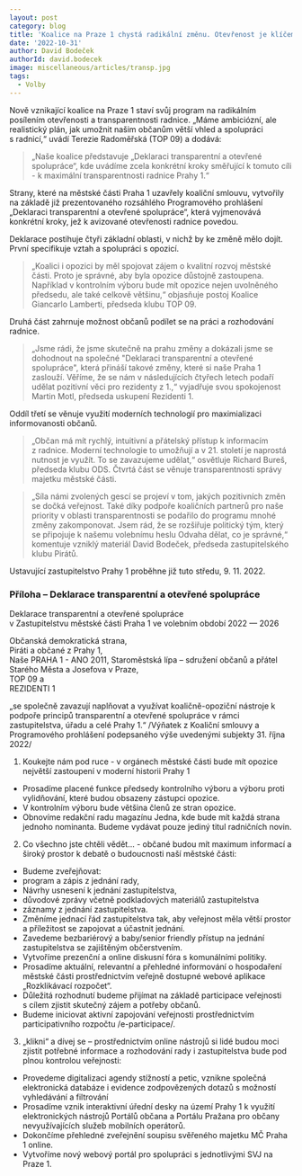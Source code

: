 ```yaml
---
layout: post
category: blog
title: 'Koalice na Praze 1 chystá radikální změnu. Otevřenost je klíčem naší spolupráce'
date: '2022-10-31'
author: David Bodeček
authorId: david.bodecek
image: miscellaneous/articles/transp.jpg
tags:
  - Volby
---
```


Nově vznikající koalice na Praze 1 staví svůj program na radikálním posílením otevřenosti a transparentnosti radnice. „Máme ambiciózní, ale realistický plán, jak umožnit našim občanům větší vhled a spolupráci s radnicí,“ uvádí Terezie Radoměřská (TOP 09) a dodává: 

> „Naše koalice představuje „Deklaraci transparentní a otevřené spolupráce“, kde uvádíme zcela konkrétní kroky směřující k tomuto cíli - k maximální transparentnosti radnice Prahy 1.“ 

Strany, které na městské části Praha 1 uzavřely koaliční smlouvu, vytvořily na základě již prezentovaného rozsáhlého Programového prohlášení „Deklaraci transparentní a otevřené spolupráce“, která vyjmenovává konkrétní kroky, jež k avizované otevřenosti radnice povedou.

Deklarace postihuje čtyři základní oblasti, v nichž by ke změně mělo dojít. První specifikuje vztah a spolupráci s opozicí. 

> „Koalici i opozici by měl spojovat zájem o kvalitní rozvoj městské části. Proto je správné, aby byla opozice důstojně zastoupena. Například v kontrolním výboru bude mít opozice nejen uvolněného předsedu, ale také celkově většinu,“ objasňuje postoj Koalice Giancarlo Lamberti, předseda klubu TOP 09.

Druhá část zahrnuje možnost občanů podílet se na práci a rozhodování radnice. 

> „Jsme rádi, že jsme skutečně na prahu změny a dokázali jsme se dohodnout na společné "Deklaraci transparentní a otevřené spolupráce", která přináší takové změny, které si naše Praha 1 zaslouží. Věříme, že se nám v následujících čtyřech letech podaří udělat pozitivní věci pro rezidenty z 1.,“ vyjadřuje svou spokojenost Martin Motl, předseda uskupení Rezidenti 1.

Oddíl třetí se věnuje využití moderních technologií pro maximializaci informovanosti občanů. 

> „Občan má mít rychlý, intuitivní a přátelský přístup k informacím z radnice. Moderní technologie to umožňují a v 21. století je naprostá nutnost je využít. To se zavazujeme udělat,“ osvětluje Richard Bureš, předseda klubu ODS. Čtvrtá část se věnuje transparentnosti správy majetku městské části.

> „Síla námi zvolených gescí se projeví v tom, jakých pozitivních změn se dočká veřejnost. Také díky podpoře koaličních partnerů pro naše priority v oblasti transparentnosti se podařilo do programu mnohé změny zakomponovat. Jsem rád, že se rozšiřuje politický tým, který se připojuje k našemu volebnímu heslu Odvaha dělat, co je správné,“ komentuje vzniklý materiál David Bodeček, předseda zastupitelského klubu Pirátů.

Ustavující zastupitelstvo Prahy 1 proběhne již tuto středu, 9. 11. 2022.

### Příloha – Deklarace transparentní a otevřené spolupráce

Deklarace transparentní a otevřené spolupráce  
v Zastupitelstvu městské části Praha 1 ve volebním období 2022 — 2026

Občanská demokratická strana,<br/>
Piráti a občané z Prahy 1, <br/>
Naše PRAHA 1 - ANO 2011, Staroměstská lípa – sdružení občanů a přátel Starého Města a Josefova v Praze,<br/>
TOP 09 a<br/> 
REZIDENTI 1<br/> 

„se společně zavazují naplňovat a využívat koaličně-opoziční nástroje k podpoře principů transparentní a otevřené spolupráce v rámci zastupitelstva, úřadu a celé Prahy 1.“
/Výňatek z Koaliční smlouvy a Programového prohlášení podepsaného výše uvedenými subjekty 31. října 2022/   

1. Koukejte nám pod ruce - v orgánech městské části bude mít opozice největší zastoupení v moderní historii Prahy 1
* Prosadíme placené funkce předsedy kontrolního výboru a výboru proti vylidňování, které budou obsazeny zástupci opozice.
* V kontrolním výboru bude většina členů ze stran opozice.
* Obnovíme redakční radu magazínu Jedna, kde bude mít každá strana jednoho nominanta. Budeme vydávat pouze jediný titul radničních novin. 
2. Co všechno jste chtěli vědět... - občané budou mít maximum informací a široký prostor k debatě o budoucnosti naší městské části:
* Budeme zveřejňovat:
 * program a zápis z jednání rady,
 * Návrhy usnesení k jednání zastupitelstva,
 * důvodové zprávy včetně podkladových materiálů zastupitelstva
 * záznamy z jednání zastupitelstva.
* Změníme jednací řád zastupitelstva tak, aby veřejnost měla větší prostor a příležitost se zapojovat a účastnit jednání. 
* Zavedeme bezbariérový a baby/senior friendly přístup na jednání zastupitelstva se zajištěným občerstvením.
* Vytvoříme prezenční a online diskusní fóra s komunálními politiky.
* Prosadíme aktuální, relevantní a přehledné informování o hospodaření městské části prostřednictvím veřejně dostupné webové aplikace „Rozklikávací rozpočet“.
* Důležitá rozhodnutí budeme přijímat na základě participace veřejnosti s cílem zjistit skutečný zájem a potřeby občanů.
* Budeme iniciovat aktivní zapojování veřejnosti prostřednictvím participativního rozpočtu /e-participace/.
3. „klikni“ a dívej se – prostřednictvím online nástrojů si lidé budou moci zjistit potřebné informace a rozhodování rady i zastupitelstva bude pod plnou kontrolou veřejnosti:
* Provedeme digitalizaci agendy stížností a petic, vznikne společná elektronická databáze i evidence zodpovězených dotazů s možností vyhledávání a filtrování
* Prosadíme vznik interaktivní úřední desky na území Prahy 1 k využití elektronických nástrojů Portálů občana a Portálu Pražana pro občany nevyužívajících služeb mobilních operátorů.
* Dokončíme přehledné zveřejnění soupisu svěřeného majetku MČ Praha 1 online.
* Vytvoříme nový webový portál pro spolupráci s jednotlivými SVJ na Praze 1.
